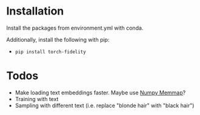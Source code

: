 # Installation

Install the packages from environment.yml with conda.

Additionally, install the following with pip:
 - `pip install torch-fidelity`

# Todos

- Make loading text embeddings faster. Maybe use [Numpy Memmap](https://numpy.org/doc/stable/reference/generated/numpy.memmap.html)?
- Training with text
- Sampling with different text (i.e. replace "blonde hair" with "black hair")